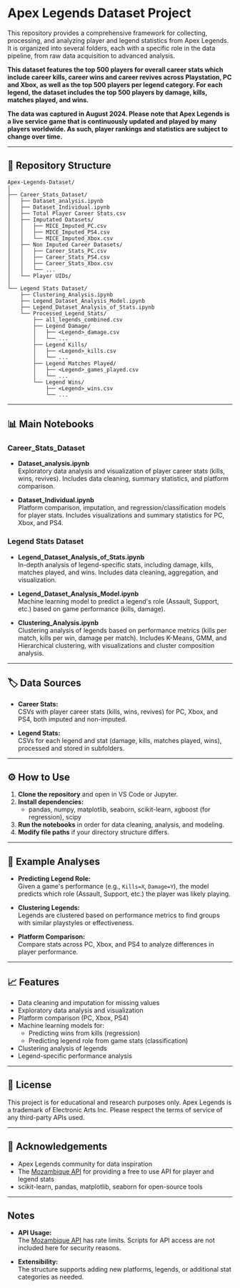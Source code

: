 # Apex Legends Dataset Project

This repository provides a comprehensive framework for collecting, processing, and analyzing player and legend statistics from Apex Legends. It is organized into several folders, each with a specific role in the data pipeline, from raw data acquisition to advanced analysis.

**This dataset features the top 500 players for overall career stats which include career kills, career wins and career revives across Playstation, PC and Xbox, as well as the top 500 players per legend category. For each legend, the dataset includes the top 500 players by damage, kills, matches played, and wins.**

**The data was captured in August 2024. Please note that Apex Legends is a live service game that is continuously updated and played by many players worldwide. As such, player rankings and statistics are subject to change over time.**

---

## 📁 Repository Structure

```
Apex-Legends-Dataset/
│
├── Career_Stats_Dataset/
│   ├── Dataset_analysis.ipynb
│   ├── Dataset_Individual.ipynb
│   ├── Total Player Career Stats.csv
│   ├── Imputated Datasets/
│   │   ├── MICE_Imputed_PC.csv
│   │   ├── MICE_Imputed_PS4.csv
│   │   └── MICE_Imputed_Xbox.csv
│   ├── Non Imputed Career Datasets/
│   │   ├── Career_Stats_PC.csv
│   │   ├── Career_Stats_PS4.csv
│   │   ├── Career_Stats_Xbox.csv
│   │   └── ...
│   └── Player UIDs/
│
└── Legend Stats Dataset/
    ├── Clustering_Analysis.ipynb
    ├── Legend_Dataset_Analysis_Model.ipynb
    ├── Legend_Dataset_Analysis_of_Stats.ipynb
    └── Processed_Legend_Stats/
        ├── all_legends_combined.csv
        ├── Legend Damage/
        │   ├── <Legend>_damage.csv
        │   └── ...
        ├── Legend Kills/
        │   ├── <Legend>_kills.csv
        │   └── ...
        ├── Legend Matches Played/
        │   ├── <Legend>_games_played.csv
        │   └── ...
        └── Legend Wins/
            ├── <Legend>_wins.csv
            └── ...
```

---

## 📊 Main Notebooks

### Career_Stats_Dataset

- **Dataset_analysis.ipynb**  
  Exploratory data analysis and visualization of player career stats (kills, wins, revives). Includes data cleaning, summary statistics, and platform comparison.

- **Dataset_Individual.ipynb**  
  Platform comparison, imputation, and regression/classification models for player stats. Includes visualizations and summary statistics for PC, Xbox, and PS4.

### Legend Stats Dataset

- **Legend_Dataset_Analysis_of_Stats.ipynb**  
  In-depth analysis of legend-specific stats, including damage, kills, matches played, and wins. Includes data cleaning, aggregation, and visualization.

- **Legend_Dataset_Analysis_Model.ipynb**  
  Machine learning model to predict a legend's role (Assault, Support, etc.) based on game performance (kills, damage).

- **Clustering_Analysis.ipynb**  
  Clustering analysis of legends based on performance metrics (kills per match, kills per win, damage per match). Includes K-Means, GMM, and Hierarchical clustering, with visualizations and cluster composition analysis.

---

## 🏷️ Data Sources

- **Career Stats:**  
  CSVs with player career stats (kills, wins, revives) for PC, Xbox, and PS4, both imputed and non-imputed.

- **Legend Stats:**  
  CSVs for each legend and stat (damage, kills, matches played, wins), processed and stored in subfolders.

---

## ⚙️ How to Use

1. **Clone the repository** and open in VS Code or Jupyter.
2. **Install dependencies:**  
   - pandas, numpy, matplotlib, seaborn, scikit-learn, xgboost (for regression), scipy
3. **Run the notebooks** in order for data cleaning, analysis, and modeling.
4. **Modify file paths** if your directory structure differs.

---

## 🧠 Example Analyses

- **Predicting Legend Role:**  
  Given a game's performance (e.g., `Kills=X`, `Damage=Y`), the model predicts which role (Assault, Support, etc.) the player was likely playing.

- **Clustering Legends:**  
  Legends are clustered based on performance metrics to find groups with similar playstyles or effectiveness.

- **Platform Comparison:**  
  Compare stats across PC, Xbox, and PS4 to analyze differences in player performance.

---

## 📈 Features

- Data cleaning and imputation for missing values
- Exploratory data analysis and visualization
- Platform comparison (PC, Xbox, PS4)
- Machine learning models for:
  - Predicting wins from kills (regression)
  - Predicting legend role from game stats (classification)
- Clustering analysis of legends
- Legend-specific performance analysis

---

## 📄 License

This project is for educational and research purposes only. Apex Legends is a trademark of Electronic Arts Inc. Please respect the terms of service of any third-party APIs used.

---

## 🙏 Acknowledgements

- Apex Legends community for data inspiration
- The [Mozambique API](https://apexlegendsapi.com/) for providing a free to use API for player and legend stats
- scikit-learn, pandas, matplotlib, seaborn for open-source tools

---
## Notes

- **API Usage:**  
  The [Mozambique API](https://apexlegendsapi.com/) has rate limits. Scripts for API access are not included here for security reasons.

- **Extensibility:**  
  The structure supports adding new platforms, legends, or additional stat categories as needed.

